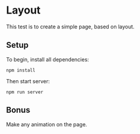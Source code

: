 # Layout

This test is to create a simple page, based on layout.

## Setup
To begin, install all dependencies:
```
npm install
```

Then start server:
```
npm run server
```

## Bonus
Make any animation on the page.